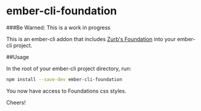ember-cli-foundation
===================

###Be Warned: This is a work in progress

This is an ember-cli addon that includes [Zurb's Foundation]('http://http://foundation.zurb.com/') into your ember-cli project.

##Usage

In the root of your ember-cli project directory, run:
```bash
npm install --save-dev ember-cli-foundation
```

You now have access to Foundations css styles.

Cheers!
